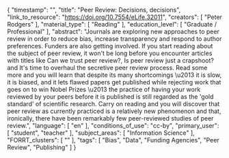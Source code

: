 {
    "timestamp": "",
    "title": "Peer Review: Decisions, decisions",
    "link_to_resource": "https://doi.org/10.7554/eLife.32011",
    "creators": [
        "Peter Rodgers"
    ],
    "material_type": [
        "Reading"
    ],
    "education_level": [
        "Graduate / Professional"
    ],
    "abstract": "Journals are exploring new approaches to peer review in order to reduce bias, increase transparency and respond to author preferences. Funders are also getting involved. If you start reading about the subject of peer review, it won't be long before you encounter articles with titles like Can we trust peer review?, Is peer review just a crapshoot? and It's time to overhaul the secretive peer review process. Read some more and you will learn that despite its many shortcomings \u2013 it is slow, it is biased, and it lets flawed papers get published while rejecting work that goes on to win Nobel Prizes \u2013 the practice of having your work reviewed by your peers before it is published is still regarded as the 'gold standard' of scientific research. Carry on reading and you will discover that peer review as currently practiced is a relatively new phenomenon and that, ironically, there have been remarkably few peer-reviewed studies of peer review.",
    "language": [
        "en"
    ],
    "conditions_of_use": "cc-by",
    "primary_user": [
        "student",
        "teacher"
    ],
    "subject_areas": [
        "Information Science"
    ],
    "FORRT_clusters": [
        ""
    ],
    "tags": [
        "Bias",
        "Data",
        "Funding Agencies",
        "Peer Review",
        "Publishing"
    ]
}